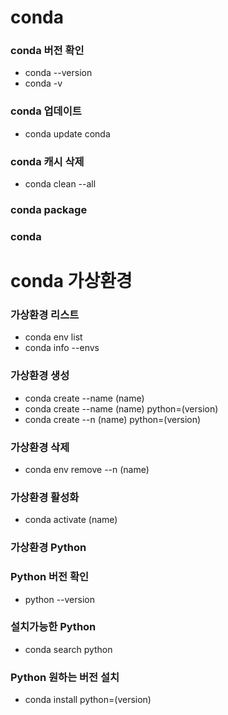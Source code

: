# conda

### conda 버전 확인
- conda --version
- conda -v
### conda 업데이트
- conda update conda
### conda 캐시 삭제
- conda clean --all

### conda package
### conda 

# conda 가상환경
### 가상환경 리스트
- conda env list
- conda info --envs
### 가상환경 생성
- conda create --name (name)
- conda create --name (name) python=(version)
- conda create --n (name) python=(version)
### 가상환경 삭제
- conda env remove --n (name)
### 가상환경 활성화
- conda activate (name)

### 가상환경 Python
### Python 버전 확인
- python --version
### 설치가능한 Python
- conda search python
### Python 원하는 버전 설치
- conda install python=(version)
